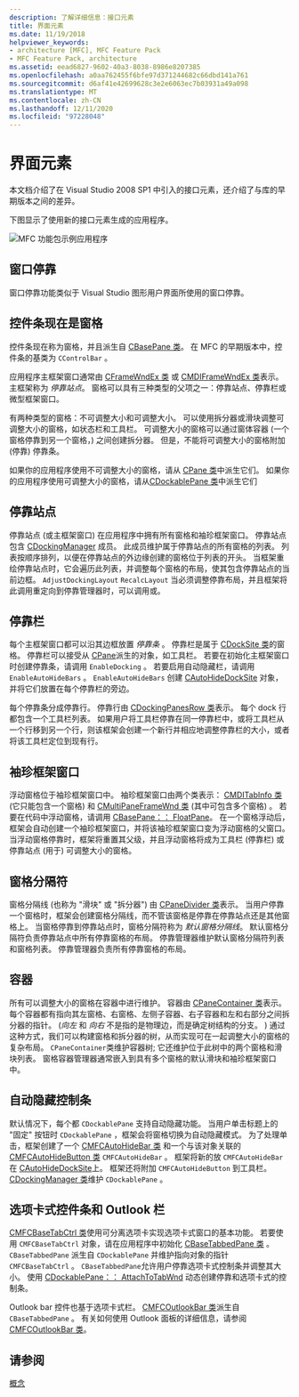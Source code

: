 ```yaml
---
description: 了解详细信息：接口元素
title: 界面元素
ms.date: 11/19/2018
helpviewer_keywords:
- architecture [MFC], MFC Feature Pack
- MFC Feature Pack, architecture
ms.assetid: eead6827-9602-40a3-8038-8986e8207385
ms.openlocfilehash: a0aa762455f6bfe97d371244682c66dbd141a761
ms.sourcegitcommit: d6af41e42699628c3e2e6063ec7b03931a49a098
ms.translationtype: MT
ms.contentlocale: zh-CN
ms.lasthandoff: 12/11/2020
ms.locfileid: "97228048"
---
```

# <a name="interface-elements"></a>界面元素

本文档介绍了在 Visual Studio 2008 SP1 中引入的接口元素，还介绍了与库的早期版本之间的差异。

下图显示了使用新的接口元素生成的应用程序。

![MFC 功能包示例应用程序](../mfc/media/mfc_featurepack.png "MFC 功能包示例应用程序")

## <a name="window-docking"></a>窗口停靠

窗口停靠功能类似于 Visual Studio 图形用户界面所使用的窗口停靠。

## <a name="control-bars-are-now-panes"></a>控件条现在是窗格

控件条现在称为窗格，并且派生自 [CBasePane 类](reference/cbasepane-class.md)。 在 MFC 的早期版本中，控件条的基类为 `CControlBar` 。

应用程序主框架窗口通常由 [CFrameWndEx 类](reference/cframewndex-class.md) 或 [CMDIFrameWndEx 类](reference/cmdiframewndex-class.md)表示。 主框架称为 *停靠站点*。 窗格可以具有三种类型的父项之一：停靠站点、停靠栏或微型框架窗口。

有两种类型的窗格：不可调整大小和可调整大小。 可以使用拆分器或滑块调整可调整大小的窗格，如状态栏和工具栏。 可调整大小的窗格可以通过窗体容器 (一个窗格停靠到另一个窗格，) 之间创建拆分器。 但是，不能将可调整大小的窗格附加 (停靠) 停靠条。

如果你的应用程序使用不可调整大小的窗格，请从 [CPane 类](reference/cpane-class.md)中派生它们。  如果你的应用程序使用可调整大小的窗格，请从[CDockablePane 类](reference/cdockablepane-class.md)中派生它们

## <a name="dock-site"></a>停靠站点

停靠站点 (或主框架窗口) 在应用程序中拥有所有窗格和袖珍框架窗口。 停靠站点包含 [CDockingManager](reference/cdockingmanager-class.md) 成员。 此成员维护属于停靠站点的所有窗格的列表。 列表按顺序排列，以便在停靠站点的外边缘创建的窗格位于列表的开头。 当框架重绘停靠站点时，它会遍历此列表，并调整每个窗格的布局，使其包含停靠站点的当前边框。 `AdjustDockingLayout` `RecalcLayout` 当必须调整停靠布局，并且框架将此调用重定向到停靠管理器时，可以调用或。

## <a name="dock-bars"></a>停靠栏

每个主框架窗口都可以沿其边框放置 *停靠条* 。 停靠栏是属于 [CDockSite 类](reference/cdocksite-class.md)的窗格。 停靠栏可以接受从 [CPane](reference/cpane-class.md)派生的对象，如工具栏。 若要在初始化主框架窗口时创建停靠条，请调用 `EnableDocking` 。 若要启用自动隐藏栏，请调用 `EnableAutoHideBars` 。 `EnableAutoHideBars` 创建 [CAutoHideDockSite](reference/cautohidedocksite-class.md) 对象，并将它们放置在每个停靠栏的旁边。

每个停靠条分成停靠行。 停靠行由 [CDockingPanesRow 类](reference/cdockingpanesrow-class.md)表示。 每个 dock 行都包含一个工具栏列表。 如果用户将工具栏停靠在同一停靠栏中，或将工具栏从一个行移到另一个行，则该框架会创建一个新行并相应地调整停靠栏的大小，或者将该工具栏定位到现有行。

## <a name="mini-frame-windows"></a>袖珍框架窗口

浮动窗格位于袖珍框架窗口中。 袖珍框架窗口由两个类表示： [CMDITabInfo 类](reference/cmditabinfo-class.md) (它只能包含一个窗格) 和 [CMultiPaneFrameWnd 类](reference/cmultipaneframewnd-class.md) (其中可包含多个窗格) 。 若要在代码中浮动窗格，请调用 [CBasePane：： FloatPane](reference/cbasepane-class.md#floatpane)。 在一个窗格浮动后，框架会自动创建一个袖珍框架窗口，并将该袖珍框架窗口变为浮动窗格的父窗口。 当浮动窗格停靠时，框架将重置其父级，并且浮动窗格将成为工具栏 (停靠栏) 或停靠站点 (用于) 可调整大小的窗格。

## <a name="pane-dividers"></a>窗格分隔符

窗格分隔线 (也称为 "滑块" 或 "拆分器") 由 [CPaneDivider 类](reference/cpanedivider-class.md)表示。 当用户停靠一个窗格时，框架会创建窗格分隔线，而不管该窗格是停靠在停靠站点还是其他窗格上。 当窗格停靠到停靠站点时，窗格分隔符称为 *默认窗格分隔线*。 默认窗格分隔符负责停靠站点中所有停靠窗格的布局。 停靠管理器维护默认窗格分隔符列表和窗格列表。 停靠管理器负责所有停靠窗格的布局。

## <a name="containers"></a>容器

所有可以调整大小的窗格在容器中进行维护。 容器由 [CPaneContainer 类](reference/cpanecontainer-class.md)表示。 每个容器都有指向其左窗格、右窗格、左侧子容器、右子容器和左和右部分之间拆分器的指针。  (*向左* 和 *向右* 不是指的是物理边，而是确定树结构的分支。 ) 通过这种方式，我们可以构建窗格和拆分器的树，从而实现可在一起调整大小的窗格的复杂布局。 `CPaneContainer`类维护容器树; 它还维护位于此树中的两个窗格和滑块列表。 窗格容器管理器通常嵌入到具有多个窗格的默认滑块和袖珍框架窗口中。

## <a name="auto-hide-control-bars"></a>自动隐藏控制条

默认情况下，每个都 `CDockablePane` 支持自动隐藏功能。 当用户单击标题上的 "固定" 按钮时 `CDockablePane` ，框架会将窗格切换为自动隐藏模式。 为了处理单击，框架创建了一个 [CMFCAutoHideBar 类](reference/cmfcautohidebar-class.md) 和一个与该对象关联的 [CMFCAutoHideButton 类](reference/cmfcautohidebutton-class.md) `CMFCAutoHideBar` 。 框架将新的放 `CMFCAutoHideBar` 在 [CAutoHideDockSite](reference/cautohidedocksite-class.md)上。 框架还将附加 `CMFCAutoHideButton` 到工具栏。 [CDockingManager 类](reference/cdockingmanager-class.md)维护 `CDockablePane` 。

## <a name="tabbed-control-bars-and-outlook-bars"></a>选项卡式控件条和 Outlook 栏

[CMFCBaseTabCtrl 类](reference/cmfcbasetabctrl-class.md)使用可分离选项卡实现选项卡式窗口的基本功能。 若要使用 `CMFCBaseTabCtrl` 对象，请在应用程序中初始化 [CBaseTabbedPane 类](reference/cbasetabbedpane-class.md) 。 `CBaseTabbedPane` 派生自 `CDockablePane` 并维护指向对象的指针 `CMFCBaseTabCtrl` 。 `CBaseTabbedPane`允许用户停靠选项卡式控制条并调整其大小。 使用 [CDockablePane：： AttachToTabWnd](reference/cdockablepane-class.md#attachtotabwnd) 动态创建停靠和选项卡式的控制条。

Outlook bar 控件也基于选项卡式栏。 [CMFCOutlookBar 类](reference/cmfcoutlookbar-class.md)派生自 `CBaseTabbedPane` 。 有关如何使用 Outlook 面板的详细信息，请参阅 [CMFCOutlookBar 类](reference/cmfcoutlookbar-class.md)。

## <a name="see-also"></a>请参阅

[概念](mfc-concepts.md)
